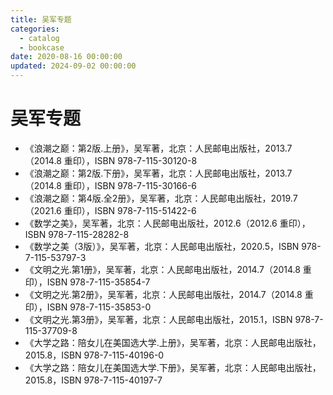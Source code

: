 ```yaml
---
title: 吴军专题
categories:
  - catalog
  - bookcase
date: 2020-08-16 00:00:00
updated: 2024-09-02 00:00:00
---
```


# 吴军专题 #

- 《浪潮之巅：第2版.上册》，吴军著，北京：人民邮电出版社，2013.7（2014.8 重印），ISBN 978-7-115-30120-8
- 《浪潮之巅：第2版.下册》，吴军著，北京：人民邮电出版社，2013.7（2014.8 重印），ISBN 978-7-115-30166-6
- 《浪潮之巅：第4版.全2册》，吴军著，北京：人民邮电出版社，2019.7（2021.6 重印），ISBN 978-7-115-51422-6
- 《数学之美》，吴军著，北京：人民邮电出版社，2012.6（2012.6 重印），ISBN 978-7-115-28282-8
- 《数学之美（3版）》，吴军著，北京：人民邮电出版社，2020.5，ISBN 978-7-115-53797-3
- 《文明之光.第1册》，吴军著，北京：人民邮电出版社，2014.7（2014.8 重印），ISBN 978-7-115-35854-7
- 《文明之光.第2册》，吴军著，北京：人民邮电出版社，2014.7（2014.8 重印），ISBN 978-7-115-35853-0
- 《文明之光.第3册》，吴军著，北京：人民邮电出版社，2015.1，ISBN 978-7-115-37709-8
- 《大学之路：陪女儿在美国选大学.上册》，吴军著，北京：人民邮电出版社，2015.8，ISBN 978-7-115-40196-0
- 《大学之路：陪女儿在美国选大学.下册》，吴军著，北京：人民邮电出版社，2015.8，ISBN 978-7-115-40197-7
